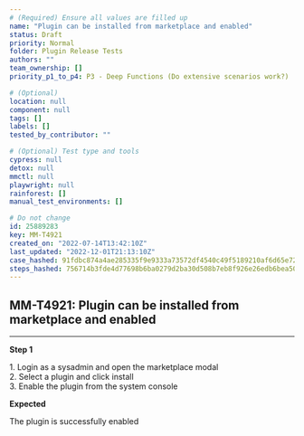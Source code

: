 ```yaml
---
# (Required) Ensure all values are filled up
name: "Plugin can be installed from marketplace and enabled"
status: Draft
priority: Normal
folder: Plugin Release Tests
authors: ""
team_ownership: []
priority_p1_to_p4: P3 - Deep Functions (Do extensive scenarios work?)

# (Optional)
location: null
component: null
tags: []
labels: []
tested_by_contributor: ""

# (Optional) Test type and tools
cypress: null
detox: null
mmctl: null
playwright: null
rainforest: []
manual_test_environments: []

# Do not change
id: 25889283
key: MM-T4921
created_on: "2022-07-14T13:42:10Z"
last_updated: "2022-12-01T21:13:10Z"
case_hashed: 91fdbc874a4ae285335f9e9333a73572df4540c49f5189210af6d65e72b7d37c46644ac5132332d9eb29a041f7627d60
steps_hashed: 756714b3fde4d77698b6ba0279d2ba30d508b7eb8f926e26edb6bea50a88f11863caa9b2321e3730f1ec7c226002e97c
---
```


<!-- (Auto-generated) Based on frontmatter's "key" and "name" -->

## MM-T4921: Plugin can be installed from marketplace and enabled

---

**Step 1**

1\. Login as a sysadmin and open the marketplace modal\
2\. Select a plugin and click install\
3\. Enable the plugin from the system console

**Expected**

The plugin is successfully enabled
